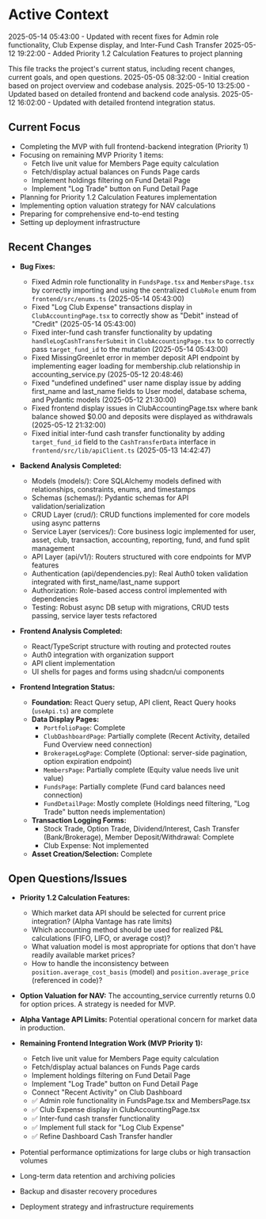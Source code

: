 # Active Context

2025-05-14 05:43:00 - Updated with recent fixes for Admin role functionality, Club Expense display, and Inter-Fund Cash Transfer
2025-05-12 19:22:00 - Added Priority 1.2 Calculation Features to project planning

This file tracks the project's current status, including recent changes, current goals, and open questions.
2025-05-05 08:32:00 - Initial creation based on project overview and codebase analysis.
2025-05-10 13:25:00 - Updated based on detailed frontend and backend code analysis.
2025-05-12 16:02:00 - Updated with detailed frontend integration status.

## Current Focus

* Completing the MVP with full frontend-backend integration (Priority 1)
* Focusing on remaining MVP Priority 1 items:
  * Fetch live unit value for Members Page equity calculation
  * Fetch/display actual balances on Funds Page cards
  * Implement holdings filtering on Fund Detail Page
  * Implement "Log Trade" button on Fund Detail Page
* Planning for Priority 1.2 Calculation Features implementation
* Implementing option valuation strategy for NAV calculations
* Preparing for comprehensive end-to-end testing
* Setting up deployment infrastructure

## Recent Changes

* **Bug Fixes:**
  * Fixed Admin role functionality in `FundsPage.tsx` and `MembersPage.tsx` by correctly importing and using the centralized `ClubRole` enum from `frontend/src/enums.ts` (2025-05-14 05:43:00)
  * Fixed "Log Club Expense" transactions display in `ClubAccountingPage.tsx` to correctly show as "Debit" instead of "Credit" (2025-05-14 05:43:00)
  * Fixed inter-fund cash transfer functionality by updating `handleLogCashTransferSubmit` in `ClubAccountingPage.tsx` to correctly pass `target_fund_id` to the mutation (2025-05-14 05:43:00)
  * Fixed MissingGreenlet error in member deposit API endpoint by implementing eager loading for membership.club relationship in accounting_service.py (2025-05-12 20:48:46)
  * Fixed "undefined undefined" user name display issue by adding first_name and last_name fields to User model, database schema, and Pydantic models (2025-05-12 21:30:00)
  * Fixed frontend display issues in ClubAccountingPage.tsx where bank balance showed $0.00 and deposits were displayed as withdrawals (2025-05-12 21:32:00)
  * Fixed initial inter-fund cash transfer functionality by adding `target_fund_id` field to the `CashTransferData` interface in `frontend/src/lib/apiClient.ts` (2025-05-13 14:42:47)

* **Backend Analysis Completed:**
  * Models (models/): Core SQLAlchemy models defined with relationships, constraints, enums, and timestamps
  * Schemas (schemas/): Pydantic schemas for API validation/serialization
  * CRUD Layer (crud/): CRUD functions implemented for core models using async patterns
  * Service Layer (services/): Core business logic implemented for user, asset, club, transaction, accounting, reporting, fund, and fund split management
  * API Layer (api/v1/): Routers structured with core endpoints for MVP features
  * Authentication (api/dependencies.py): Real Auth0 token validation integrated with first_name/last_name support
  * Authorization: Role-based access control implemented with dependencies
  * Testing: Robust async DB setup with migrations, CRUD tests passing, service layer tests refactored

* **Frontend Analysis Completed:**
  * React/TypeScript structure with routing and protected routes
  * Auth0 integration with organization support
  * API client implementation
  * UI shells for pages and forms using shadcn/ui components

* **Frontend Integration Status:**
  * **Foundation:** React Query setup, API client, React Query hooks (`useApi.ts`) are complete
  * **Data Display Pages:**
    * `PortfolioPage`: Complete
    * `ClubDashboardPage`: Partially complete (Recent Activity, detailed Fund Overview need connection)
    * `BrokerageLogPage`: Complete (Optional: server-side pagination, option expiration endpoint)
    * `MembersPage`: Partially complete (Equity value needs live unit value)
    * `FundsPage`: Partially complete (Fund card balances need connection)
    * `FundDetailPage`: Mostly complete (Holdings need filtering, "Log Trade" button needs implementation)
  * **Transaction Logging Forms:**
    * Stock Trade, Option Trade, Dividend/Interest, Cash Transfer (Bank/Brokerage), Member Deposit/Withdrawal: Complete
    * Club Expense: Not implemented
  * **Asset Creation/Selection:** Complete

## Open Questions/Issues

* **Priority 1.2 Calculation Features:**
  * Which market data API should be selected for current price integration? (Alpha Vantage has rate limits)
  * Which accounting method should be used for realized P&L calculations (FIFO, LIFO, or average cost)?
  * What valuation model is most appropriate for options that don't have readily available market prices?
  * How to handle the inconsistency between `position.average_cost_basis` (model) and `position.average_price` (referenced in code)?

* **Option Valuation for NAV:** The accounting_service currently returns 0.0 for option prices. A strategy is needed for MVP.
* **Alpha Vantage API Limits:** Potential operational concern for market data in production.
* **Remaining Frontend Integration Work (MVP Priority 1):**
  * Fetch live unit value for Members Page equity calculation
  * Fetch/display actual balances on Funds Page cards
  * Implement holdings filtering on Fund Detail Page
  * Implement "Log Trade" button on Fund Detail Page
  * Connect "Recent Activity" on Club Dashboard
  * ✅ Admin role functionality in FundsPage.tsx and MembersPage.tsx
  * ✅ Club Expense display in ClubAccountingPage.tsx
  * ✅ Inter-fund cash transfer functionality
  * ✅ Implement full stack for "Log Club Expense"
  * ✅ Refine Dashboard Cash Transfer handler
* Potential performance optimizations for large clubs or high transaction volumes
* Long-term data retention and archiving policies
* Backup and disaster recovery procedures
* Deployment strategy and infrastructure requirements